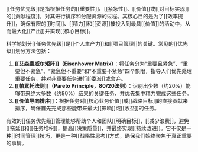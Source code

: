 [[任务优先级]]是指根据任务的[[重要性]]、[[紧急性]]、[[价值]]或[[对目标实现]]的[[贡献程度]]，对其进行排序和分配资源的过程。其核心目的是为了[[效率提升]]，确保有限的[[时间]]、[[精力]]和[[资源]]被投入到最具[[价值]]的活动中，从而最大化[[产出]]并实现[[核心目标]]。

科学地划分[[任务优先级]]是[[个人生产力]]和[[项目管理]]的关键。常见的[[优先级]]划分方法包括：
1.  **[[艾森豪威尔矩阵]]（Eisenhower Matrix）**：将任务分为“重要且紧急”、“重要但不紧急”、“紧急但不重要”和“不重要不紧急”四个象限，指导人们优先处理重要任务，并对非重要任务进行[[委派]]或舍弃。
2.  **[[帕累托法则]]（Pareto Principle，80/20法则）**：识别出少数（约20%）能够带来绝大多数（约80%）结果的关键任务，并优先集中精力完成这些任务。
3.  **[[价值导向排序]]**：根据任务对[[核心业务价值]]或[[战略目标]]的直接贡献来排序，确保首先完成那些能带来最大[[影响]]或[[收益]]的任务。

有效的[[任务优先级]]管理能够帮助个人和团队[[明确目标]]，[[减少浪费]]，避免[[拖延]]和[[任务堆积]]，提高[[决策质量]]，并最终实现[[持续改进]]。它不仅是一种[[时间管理]]技巧，更是一种[[战略性思考]]方式，确保我们始终聚焦于真正重要的事情。